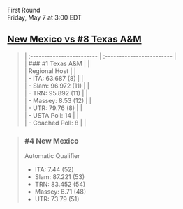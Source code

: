 First Round  
Friday, May 7 at 3:00 EDT
## [New Mexico vs #8 Texas A&M](https://www.ncaa.com/game/5833377) 

> | :------------------------ | :------------------------ |  
> | ### #1 Texas A&M          | |  
> | Regional Host             | |  
> | - ITA: 63.687 (8)         | |  
> | - Slam: 96.972 (11)       | |  
> | - TRN: 95.892 (11)        | |  
> | - Massey: 8.53 (12)       | |  
> | - UTR: 79.76 (8)          | |  
> | - USTA Poll: 14           | |  
> | - Coached Poll: 8         | |  

> ### #4 New Mexico  
> Automatic Qualifier  
> - ITA: 7.44 (52)  
> - Slam: 87.221 (53)  
> - TRN: 83.452 (54)  
> - Massey: 6.71 (48)  
> - UTR: 73.79 (51)  